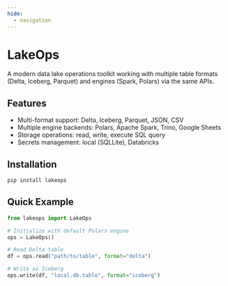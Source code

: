 ```yaml
---
hide:
  - navigation
---
```


# LakeOps

A modern data lake operations toolkit working with multiple table formats (Delta, Iceberg, Parquet) and engines 
(Spark, Polars) via the same APIs.

## Features
- Multi-format support: Delta, Iceberg, Parquet, JSON, CSV
- Multiple engine backends: Polars, Apache Spark, Trino, Google Sheets
- Storage operations: read, write, execute SQL query
- Secrets management: local (SQLLite), Databricks

## Installation
```bash
pip install lakeops
```

## Quick Example
```python
from lakeops import LakeOps

# Initialize with default Polars engine
ops = LakeOps()

# Read Delta table
df = ops.read("path/to/table", format="delta")

# Write as Iceberg
ops.write(df, "local.db.table", format="iceberg")
```